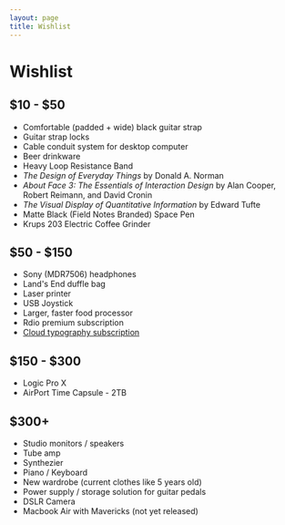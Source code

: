```yaml
---
layout: page
title: Wishlist
---
```


# Wishlist

## $10 - $50

+ Comfortable (padded + wide) black guitar strap
+ Guitar strap locks
+ Cable conduit system for desktop computer
+ Beer drinkware
+ Heavy Loop Resistance Band
+ *The Design of Everyday Things* by Donald A. Norman
+ *About Face 3: The Essentials of Interaction Design* by Alan Cooper, Robert Reimann, and David Cronin
+ *The Visual Display of Quantitative Information* by Edward Tufte
+ Matte Black (Field Notes Branded) Space Pen
+ Krups 203 Electric Coffee Grinder

<div class="break"> </div>

## $50 - $150

+ Sony (MDR7506) headphones
+ Land's End duffle bag
+ Laser printer
+ USB Joystick
+ Larger, faster food processor
+ Rdio premium subscription
+ [Cloud typography subscription](http://www.typography.com/cloud/welcome/)

<div class="break"> </div>

## $150 - $300

+ Logic Pro X
+ AirPort Time Capsule - 2TB

<div class="break"> </div>

## $300+

+ Studio monitors / speakers
+ Tube amp
+ Synthezier
+ Piano / Keyboard
+ New wardrobe (current clothes like 5 years old)
+ Power supply / storage solution for guitar pedals
+ DSLR Camera
+ Macbook Air with Mavericks (not yet released)

